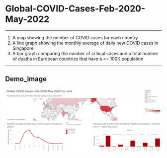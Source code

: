 # Global-COVID-Cases-Feb-2020-May-2022
-------------------------------------------------------------------------------------------------------------------------------------------------------
1) A map showing the number of COVID cases for each country
2) A line graph showing the monthly average of daily new COVID cases in Singapore
3) A bar graph comparing the number of critical cases and a total number of deaths in European countries that have a <= 100K population

--------------------------------------------------------------------------------------------------------------------------------------------------------

## Demo_Image 

![Demo Image](https://github.com/smit012/Global-COVID-Cases-Feb-2020-May-2022/blob/main/Dashboard.png)
